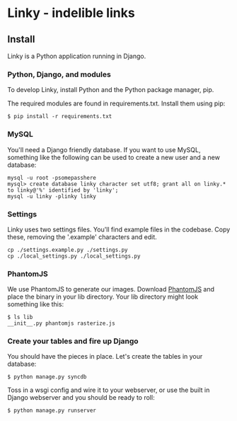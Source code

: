 Linky - indelible links
=====

## Install

Linky is a Python application running in Django.

### Python, Django, and modules

To develop Linky, install Python and the Python package manager, pip.

The required modules are found in requirements.txt. Install them using pip:

    $ pip install -r requirements.txt

### MySQL

You'll need a Django friendly database. If you want to use MySQL, something like the following can be used to create a new user and a new database:

	mysql -u root -psomepasshere
	mysql> create database linky character set utf8; grant all on linky.* to linky@'%' identified by 'linky';
	mysql -u linky -plinky linky

### Settings

Linky uses two settings files. You'll find example files in the codebase. Copy these, removing the '.example' characters and edit.

    cp ./settings.example.py ./settings.py
    cp ./local_settings.py ./local_settings.py

### PhantomJS

We use PhantomJS to generate our images. Download [PhantomJS](http://phantomjs.org/) and place the binary in your lib directory. Your lib directory might look something like this:

    $ ls lib
    __init__.py phantomjs rasterize.js

### Create your tables and fire up Django

You should have the pieces in place. Let's create the tables in your database:

    $ python manage.py syncdb

Toss in a wsgi config and wire it to your webserver, or use the built in Django webserver and you should be ready to roll:

    $ python manage.py runserver

